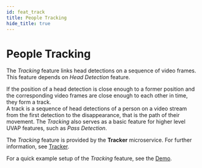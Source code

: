 ```yaml
---
id: feat_track
title: People Tracking
hide_title: true
---
```


# People Tracking

The _Tracking_ feature links head detections on a sequence of video frames.
This feature depends on _Head Detection_ feature.

If the position of a head detection is close enough to a former position and
the corresponding video frames are close enough to each other in time, they
form a track.  
A track is a sequence of head detections of a person on a video stream from the
first detection to the disappearance, that is the path of their movement.
The _Tracking_ also serves as a basic feature for higher level UVAP features,
such as _Pass Detection_.

The _Tracking_ feature is provided by the **Tracker** microservice.
For further information, see [Tracker].

For a quick example setup of the _Tracking_ feature, see the [Demo].

[Tracker]: ../../dev/ms_track.md
[Demo]: ../../demo/demo_track.md

